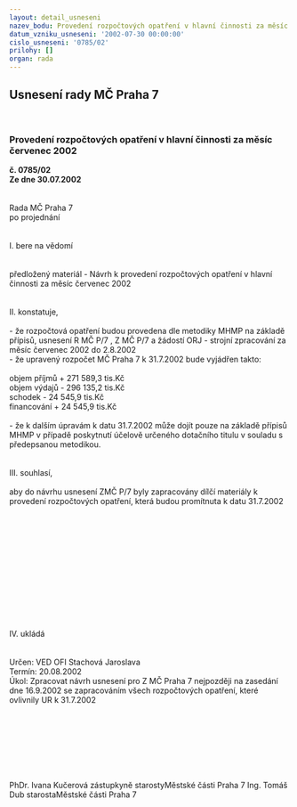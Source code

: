 ```yaml
---
layout: detail_usneseni
nazev_bodu: Provedení rozpočtových opatření v hlavní činnosti za měsíc červenec 2002
datum_vzniku_usneseni: '2002-07-30 00:00:00'
cislo_usneseni: '0785/02'
prilohy: []
organ: rada
---
```

<div id="ucUsn_pList" class="usn">
	<span><h2>Usnesení rady MČ Praha 7 </h2>
<br></span><div class="standBody">
<span><h3>Provedení rozpočtových opatření v hlavní činnosti za měsíc červenec 2002</h3></span><div class="center">
		<strong>č. 0785/02</strong><br>
	</div>
<div class="center">
		<strong>Ze dne 30.07.2002</strong><br><br>
	</div>
<br>Rada MČ Praha 7<br>po projednání<br><br><br>I.	bere na vědomí<br><br> <br>předložený materiál - Návrh k provedení rozpočtových opatření v hlavní činnosti za měsíc červenec 2002<br><br><br>II.	konstatuje,<br><br>- že rozpočtová opatření budou provedena dle metodiky MHMP na základě přípisů, usnesení R MČ P/7 , Z MČ P/7 a žádostí ORJ - strojní zpracování za měsíc červenec 2002 do 2.8.2002<br>- že upravený rozpočet MČ Praha 7 k 31.7.2002 bude vyjádřen takto:<br><br>objem příjmů       	+ 271 589,3 tis.Kč<br>objem výdajů       	-  296 135,2 tis.Kč<br>schodek               	-    24 545,9 tis.Kč<br>financování        	+   24 545,9 tis.Kč<br><br>- že k dalším úpravám k datu 31.7.2002 může dojít pouze na základě přípisů MHMP v případě poskytnutí účelově určeného dotačního titulu v souladu s předepsanou metodikou.<br><br><br>III.	souhlasí, <br><br>aby do návrhu usnesení ZMČ P/7 byly zapracovány dílčí materiály k provedení rozpočtových opatření, která budou promítnuta k datu 31.7.2002<br><br><br><br><br><br><br><br><br><br><br><br><br><br>IV.	ukládá <br><br> <br>Určen:	VED OFI Stachová Jaroslava<br>Termín: 20.08.2002<br>Úkol:	Zpracovat návrh usnesení pro Z MČ  Praha 7 nejpozději na zasedání dne 16.9.2002 se zapracováním všech rozpočtových opatření, které ovlivnily UR k 31.7.2002<br> <br><br><br><br><br><br> <br>	<br>PhDr. Ivana Kučerová zástupkyně starostyMěstské části Praha 7	Ing. Tomáš Dub starostaMěstské části Praha 7<br>	<br><br>
</div>
</div>